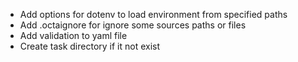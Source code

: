 - Add options for dotenv to load environment from specified paths
- Add .octaignore for ignore some sources paths or files
- Add validation to yaml file
- Create task directory if it not exist
